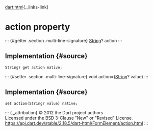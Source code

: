 [dart:html](../../dart-html/dart-html-library){._links-link}

action property
===============

::: {#getter .section .multi-line-signature}
[String](../../dart-core/string-class)? action
:::

Implementation {#source}
--------------

``` {.language-dart data-language="dart"}
String? get action native;
```

::: {#setter .section .multi-line-signature}
void action=([String](../../dart-core/string-class)? value)
:::

Implementation {#source}
--------------

``` {.language-dart data-language="dart"}
set action(String? value) native;
```

::: {._attribution}
© 2012 the Dart project authors\
Licensed under the BSD 3-Clause \"New\" or \"Revised\" License.\
<https://api.dart.dev/stable/2.18.5/dart-html/FormElement/action.html>
:::
